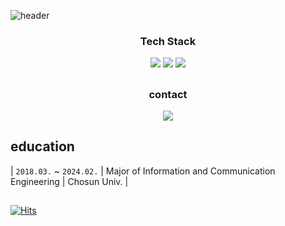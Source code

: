 <!--header-->
![header](https://capsule-render.vercel.app/api?type=rect&height=300&text=KIMDEVSPACE&section=header&textBg=false&fontColor=FFFFFF)

<h3 align="center"> Tech Stack </h3>
<p align="center">
  <img src="https://img.shields.io/badge/Python-0080FF?stlye=plastic&logo=python&logoColor=white"/>
  <img src ="https://img.shields.io/badge/pytorch-EE4C2C.svg?&style=flat-square&logo=pytorch&logoColor=white"/>
  <img src ="https://img.shields.io/badge/opencv-5C3EE8.svg?&style=flat-square&logo=opencv&logoColor=white"/>
</p>

##

<h3 align="center"> contact </h3>
<p align="center">
  <a href="mailto:ejk5148@gmail.com"><img src="https://img.shields.io/badge/Gmail-d14836?style=flat-square&logo=Gmail&logoColor=white&link=ejk5148@gmail.com"/></a>
</p>

## education
| `2018.03.` ~ `2024.02.` 	| Major of Information and Communication Engineering | Chosun Univ. |


##
[![Hits](https://hits.seeyoufarm.com/api/count/incr/badge.svg?url=https%3A%2F%2Fgithub.com%2Fkimdevspace&count_bg=%23777AC2&title_bg=%23446879&icon=github.svg&icon_color=%23E7E7E7&title=hits&edge_flat=false)](https://hits.seeyoufarm.com)
